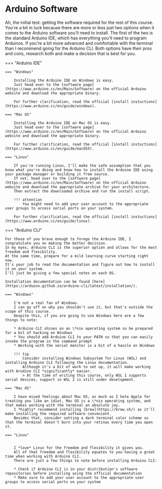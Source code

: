 # Arduino Software

Ah, the initial test: getting the software required for the rest of this course.
You're a bit in luck because there are more or less just two options when it comes to the Arduino software you'll need to install.
The first of the two is the standard Arduino IDE, which has everything you'll need to program Arduinos.
If you're a bit more advanced and comfortable with the terminal than I recommend going for the Arduino CLI.
Both options have their pros and cons, research both and make a decision that is best for you.

=== "Arduino IDE"

	=== "Windows"

		Installing the Arduino IDE on Windows is easy.
		Just head over to the [software page](https://www.arduino.cc/en/Main/Software) on the official Arduino website and download the appropriate binary.

		For further clarification, read the official [install instuctions](https://www.arduino.cc/en/guide/windows).

	=== "Mac OS"

		Installing the Arduino IDE on Mac OS is easy.
		Just head over to the [software page](https://www.arduino.cc/en/Main/Software) on the official Arduino website and download the appropriate binary.

		For further clarification, read the official [install instuctions](https://www.arduino.cc/en/guide/macOSX).

	=== "Linux"

		If you're running Linux, I'll make the safe assumption that you know what you're doing and know how to install the Arduino IDE using your package manager or building it from source.
		If not, head over to the [software page](https://www.arduino.cc/en/Main/Software) on the official Arduino website and download the appropriate archive for your architecture.
		Then extract the downloaded archive and run the install script.

		!!! attention
			You might need to add your user account to the appropriate user groups to access serial ports on your system.

		For further clarification, read the official [install instuctions](https://www.arduino.cc/en/guide/linux).

=== "Arduino CLI"

	For those of you brave enough to forego the Arduino IDE, I congratulate you on making the better decision.
	In my eyes, Arduino CLI is the superior option and allows for the most freedom and flexibility.
	At the same time, prepare for a mild learning curve starting right now.
	It's your job to read the documentation and figure out how to install it on your system.
	I'll just be giving a few special notes on each OS.

	Installation documentation can be found [here](https://arduino.github.io/arduino-cli/latest/installation/).

	=== "Windows"

		I'm not a real fan of Windows.
		I can go off on why you shouldn't use it, but that's outside the scope of this course.
		Despite this, if you are going to use Windows here are a few things to note:

		* Arduino CLI shines on an \*nix operating system so be prepared for a bit of hacking on Windows
		* You should add Arduino CLI to your PATH so that you can easily invoke the program in the command prompt
		* Working with the serial monitor is a bit of a hassle on Windows

		!!! tip
			Consider installing Windows Subsystem for Linux (WSL) and installing Arduino CLI following the Linux documentation.
			Although it's a bit of work to set up, it will make working with Arudino CLI *significantly* easier.
			> At the time of writing this course, only WSL 1 supports serial devices, support in WSL 2 is still under development.

	=== "Mac OS"

		I have mixed feelings about Mac OS, as much as I hate Apple for treating you like an idiot, Mac OS is a \*nix operating system, and that makes working with the terminal an absolute joy.
		I *highly* recommend installing [brew](https://brew.sh/) as it'll make installing the required software convenient.
		Besides that, consider setting a dark terminal color scheme so that the terminal doesn't burn into your retinas every time you open it.

	=== "Linux"


		I *love* Linux for the freedom and flexibility it gives you.
		All of that freedom and flexibility equates to you having a great time when working with Arduino CLI.
		There are just a few things to note before installing Arduino CLI:

		* Check if Arduino CLI is in your distribution's software repositories before installing using the official documentation
		* Make sure to add your user account to the appropriate user groups to access serial ports on your system
